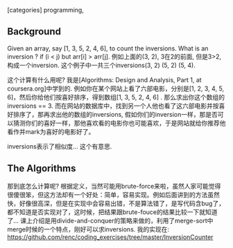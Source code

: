 [categories] programming, 

Background
---- 
Given an array, say [1, 3, 5, 2, 4, 6], to count the inversions.
What is an inversion ?
if (i < j) but arr[i] > arr[j]. 例如上面的(3, 2), 3在2的前面, 但是3>2, 构成一个inversion. 这个例子中一共三个inversions(3, 2) (5, 2) (5, 4). 
                                              
这个计算有什么用呢? 我是[Algorithms: Design and Analysis, Part 1, at coursera.org]中学到的. 
例如你在某个网站上看了六部电影，分别是[1, 2, 3, 4, 5, 6]，然后你给他们按喜好排序，得到数组[1, 3, 5, 2, 4, 6] . 那么求出你这个数组的inversions == 3. 
而在网站的数据库中，找到另一个人他也看了这六部电影并按喜好排序了，那再求出他的数组的inversions, 假如你们的inversion一样，那是否可以猜测你们的喜好一样，那他喜欢看的电影你也可能喜欢，于是网站就给你推荐他看作并mark为喜好的电影好了。

inversions表示了相似度... 这个有意思.


The Algorithms
----                                         
那到底怎么计算呢? 根据定义，当然可能用brute-force来啦，虽然人家可能觉得很傻很笨，但这方法却有一个好处：简单，容易实现。例如后面讲到的方法虽然快，好像很高深，但是在实现中会容易出错，不是算法错了，是写代码含bug了，都不知道是否实现对了，这时候，把结果跟brute-fouce的结果比较一下就知道了...
课上介绍是用divide-and-conquer的策略来做的，利用了merge-sort中merge时候的一个特点，刚好可以求inversions. 
我的实现在:  https://github.com/renc/coding_exercises/tree/master/InversionCounter                               

                            

